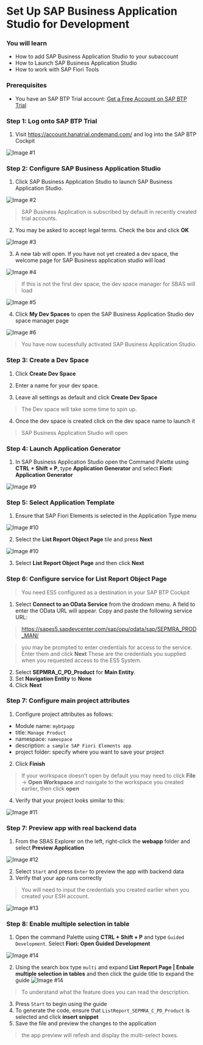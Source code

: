 
# Set Up SAP Business Application Studio for Development

### You will learn

- How to add SAP Business Application Studio to your subaccount
- How to Launch SAP Business Application Studio
- How to work with SAP Fiori Tools 

### Prerequisites

- You have an SAP BTP Trial account: [Get a Free Account on SAP BTP Trial](https://developers.sap.com/tutorials/hcp-create-trial-account.html)

### Step 1: Log onto SAP BTP Trial

1. Visit https://account.hanatrial.ondemand.com/ and log into the SAP BTP Cockpit

![Image #1](https://developers.sap.com/tutorials/appstudio-onboarding/_jcr_content.github-proxy.1614933779.file/BTP-Terms-.png)

### Step 2: Configure SAP Business Application Studio

1. Click SAP Business Application Studio to launch SAP Business Application Studio.

![Image #2](https://developers.sap.com/tutorials/appstudio-onboarding/_jcr_content.github-proxy.1614933779.file/BTP-Access-AppStudio-.png)

> SAP Business Application is subscribed by default in recently created trial accounts.

2. You may be asked to accept legal terms. Check the box and click **OK**

![Image #3](https://developers.sap.com/tutorials/appstudio-onboarding/_jcr_content.github-proxy.1614933779.file/AppStudio-Terms-.png)

3. A new tab will open. If you have not yet created a dev space, the welcome page for SAP Business application studio will load

![Image #4](https://developers.sap.com/tutorials/appstudio-onboarding/_jcr_content.github-proxy.1614933779.file/BAS-Welcome--.png)

> If this is not the first dev space, the dev space manager for SBAS will load

![Image #5](https://developers.sap.com/tutorials/appstudio-onboarding/_jcr_content.github-proxy.1614933779.file/BAS-Dev-Space-Manager-Empty-.png)

4. Click **My Dev Spaces** to open the SAP Business Application Studio dev space manager page

![Image #6](https://developers.sap.com/tutorials/appstudio-onboarding/_jcr_content.github-proxy.1614933779.file/BAS-Welcome-.png)

>You have now sucessfully activated SAP Business Application Studio. 

### Step 3: Create a Dev Space

1. Click **Create Dev Space** 

2. Enter a name for your dev space.

3. Leave all settings as default and click **Create Dev Space**

> The Dev space will take some time to spin up.

4. Once the dev space is created click on the dev space name to launch it

>SAP Business Application Studio will open

### Step 4: Launch Application Generator

1. In SAP Business Application Studio open the Command Palette using **CTRL + Shift + P**, type **Application Generator** and select **Fiori: Application Generator**

![Image #9](https://developers.sap.com/tutorials/fiori-tools-generate-project/_jcr_content.github-proxy.1617374362.file/t2-application-generator.png)

### Step 5: Select Application Template

1. Ensure that SAP Fiori Elements is selected in the Application Type menu

![Image #10](https://developers.sap.com/tutorials/fiori-tools-generate-project/_jcr_content.github-proxy.1617374362.file/t2-application-type.png)

2. Select the **List Report Object Page** tile and press **Next**

![Image #10](https://developers.sap.com/tutorials/fiori-tools-generate-project/_jcr_content.github-proxy.1617374362.file/t2-lrop-tile.png)

3. Select **List Report Object Page** and then click **Next**

### Step 6: Configure service for List Report Object Page

>You need ES5 configured as a destination in your SAP BTP Cockpit 

1. Select **Connect to an OData Service** from the drodown menu. A field to enter the OData URL will appear. Copy and paste the following service URL:

> https://sapes5.sapdevcenter.com/sap/opu/odata/sap/SEPMRA_PROD_MAN/

> you may be prompted to enter credentials for access to the service. Enter them and click **Next**
> These are the credentials you supplied when you requested access to the ES5 System.

2. Select **SEPMRA_C_PD_Product** for **Main Entity**.
3. Set **Navigation Entity** to **None**
4. Click **Next**

### Step 7: Configure main project attributes
1. Configure project attributes as follows: 
- Module name: `mybtpapp`
- title: `Manage Product`
- namespace: `namespace`
- description: `a sample SAP Fiori Elements app`
- project folder: specify where you want to save your project

2. Click **Finish**

>If your workspace doesn't open by default you may need to click **File** -> **Open Workspace** and navigate to the workspace you created earlier, then click **open**

4. Verify that your project looks similar to this:

![Image #11](https://developers.sap.com/tutorials/fiori-tools-generate-project/_jcr_content.github-proxy.1617374362.file/t2-project-structure.png)

### Step 7: Preview app with real backend data
1. From the SBAS Explorer on the left, right-click the **webapp** folder and select **Preview Application**

![Image #12](https://developers.sap.com/tutorials/fiori-tools-generate-project/_jcr_content.github-proxy.1617374362.file/t2-open-preview-application.png)

2. Select `Start` and press `Enter` to preview the app with backend data
3. Verify that your app runs correctly

>You will need to input the credentials you created earlier when you created your ESH account.

![Image #13](https://developers.sap.com/tutorials/fiori-tools-generate-project/_jcr_content.github-proxy.1617374362.file/t2-select-npm-start.png)

### Step 8: Enable multiple selection in table
1. Open the command Palette using **CTRL + Shift + P** and type `Guided Development`. Select **Fiori: Open Guided Development**

![Image #14](https://developers.sap.com/tutorials/fiori-tools-generate-project/_jcr_content.github-proxy.1617374362.file/t2-select-npm-start.png)

2. Using the search box type `multi` and expand **List Report Page | Enbale multiple selection in tables** and then click the guide title to expand the guide
![Image #14](https://developers.sap.com/tutorials/fiori-tools-generate-project/_jcr_content.github-proxy.1617374362.file/t2-select-npm-start.png)

> To understand what the feature does you can read the description.

3. Press `Start` to begin using the guide
4. To generate the code, ensure that `ListReport_SEPMRA_C_PD_Product` is selected and click **insert snippet**
5. Save the file and preview the changes to the application

>the app preview will refesh and display the multi-select boxes.



